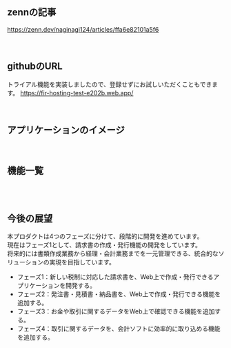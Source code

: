 ## zennの記事
https://zenn.dev/naginagi124/articles/ffa6e82101a5f6


<br />

## githubのURL

トライアル機能を実装しましたので、登録せずにお試しいただくこともできます。
https://fir-hosting-test-e202b.web.app/

<br />

## アプリケーションのイメージ


<br />

## 機能一覧

<br />


<br />

## 今後の展望

本プロダクトは4つのフェーズに分けて、段階的に開発を進めています。  
現在はフェーズ1として、請求書の作成・発行機能の開発をしています。  
将来的には書類作成業務から経理・会計業務までを一元管理できる、統合的なソリューションの実現を目指しています。  

- フェーズ1：新しい税制に対応した請求書を、Web上で作成・発行できるアプリケーションを開発する。
- フェーズ2：発注書・見積書・納品書を、Web上で作成・発行できる機能を追加する。
- フェーズ3：お金や取引に関するデータをWeb上で確認できる機能を追加する。
- フェーズ4：取引に関するデータを、会計ソフトに効率的に取り込める機能を追加する。
